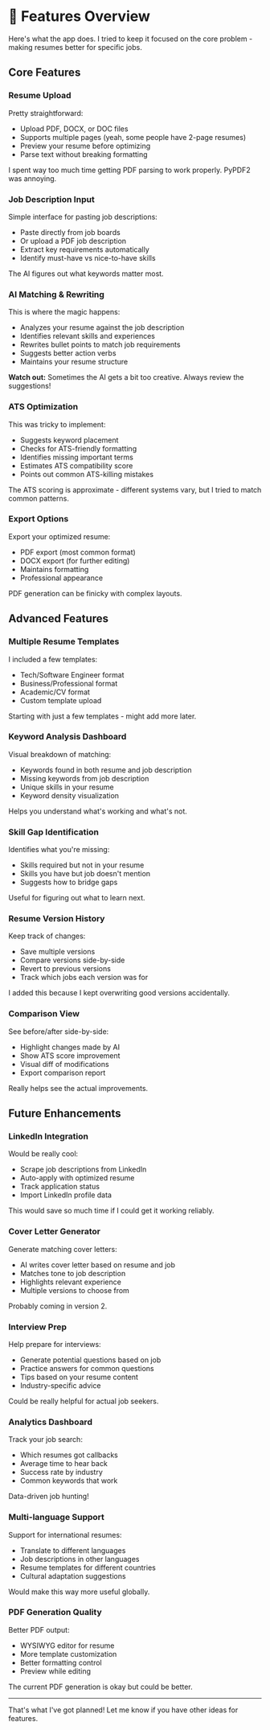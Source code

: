 # 🎯 Features Overview

Here's what the app does. I tried to keep it focused on the core problem - making resumes better for specific jobs.

## Core Features

### Resume Upload
Pretty straightforward:
- Upload PDF, DOCX, or DOC files
- Supports multiple pages (yeah, some people have 2-page resumes)
- Preview your resume before optimizing
- Parse text without breaking formatting

I spent way too much time getting PDF parsing to work properly. PyPDF2 was annoying.

### Job Description Input
Simple interface for pasting job descriptions:
- Paste directly from job boards
- Or upload a PDF job description
- Extract key requirements automatically
- Identify must-have vs nice-to-have skills

The AI figures out what keywords matter most.

### AI Matching & Rewriting
This is where the magic happens:
- Analyzes your resume against the job description
- Identifies relevant skills and experiences
- Rewrites bullet points to match job requirements
- Suggests better action verbs
- Maintains your resume structure

**Watch out:** Sometimes the AI gets a bit too creative. Always review the suggestions!

### ATS Optimization
This was tricky to implement:
- Suggests keyword placement
- Checks for ATS-friendly formatting
- Identifies missing important terms
- Estimates ATS compatibility score
- Points out common ATS-killing mistakes

The ATS scoring is approximate - different systems vary, but I tried to match common patterns.

### Export Options
Export your optimized resume:
- PDF export (most common format)
- DOCX export (for further editing)
- Maintains formatting
- Professional appearance

PDF generation can be finicky with complex layouts.

## Advanced Features

### Multiple Resume Templates
I included a few templates:
- Tech/Software Engineer format
- Business/Professional format
- Academic/CV format
- Custom template upload

Starting with just a few templates - might add more later.

### Keyword Analysis Dashboard
Visual breakdown of matching:
- Keywords found in both resume and job description
- Missing keywords from job description
- Unique skills in your resume
- Keyword density visualization

Helps you understand what's working and what's not.

### Skill Gap Identification
Identifies what you're missing:
- Skills required but not in your resume
- Skills you have but job doesn't mention
- Suggests how to bridge gaps

Useful for figuring out what to learn next.

### Resume Version History
Keep track of changes:
- Save multiple versions
- Compare versions side-by-side
- Revert to previous versions
- Track which jobs each version was for

I added this because I kept overwriting good versions accidentally.

### Comparison View
See before/after side-by-side:
- Highlight changes made by AI
- Show ATS score improvement
- Visual diff of modifications
- Export comparison report

Really helps see the actual improvements.

## Future Enhancements

### LinkedIn Integration
Would be really cool:
- Scrape job descriptions from LinkedIn
- Auto-apply with optimized resume
- Track application status
- Import LinkedIn profile data

This would save so much time if I could get it working reliably.

### Cover Letter Generator
Generate matching cover letters:
- AI writes cover letter based on resume and job
- Matches tone to job description
- Highlights relevant experience
- Multiple versions to choose from

Probably coming in version 2.

### Interview Prep
Help prepare for interviews:
- Generate potential questions based on job
- Practice answers for common questions
- Tips based on your resume content
- Industry-specific advice

Could be really helpful for actual job seekers.

### Analytics Dashboard
Track your job search:
- Which resumes got callbacks
- Average time to hear back
- Success rate by industry
- Common keywords that work

Data-driven job hunting!

### Multi-language Support
Support for international resumes:
- Translate to different languages
- Job descriptions in other languages
- Resume templates for different countries
- Cultural adaptation suggestions

Would make this way more useful globally.

### PDF Generation Quality
Better PDF output:
- WYSIWYG editor for resume
- More template customization
- Better formatting control
- Preview while editing

The current PDF generation is okay but could be better.

---

That's what I've got planned! Let me know if you have other ideas for features.

